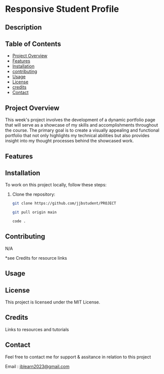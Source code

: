# Responsive Student Profile

## Description

## Table of Contents

- [Project Overview](#project-overview)
- [Features](#Features)
- [Installation](#installation)
- [contributing](#contibuting)
- [Usage](#usage)
- [License](#License)
- [credits](#credits)
- [Contact](#Contact)

## Project Overview
This week's project involves the development of a dynamic portfolio page that will serve as a showcase of my skills and accomplishments throughout the course. The primary goal is to create a visually appealing and functional portfolio that not only highlights my technical abilities but also provides insight into my thought processes behind the showcased work.

## Features


## Installation

To work on this project locally, follow these steps:

1. Clone the repository:

   ```bash
   git clone https://github.com/jjbstudent/PROJECT

   git pull origin main

   code . 

   
## Contributing

N/A

*see Credits for resource links

## Usage 

   
## License 

This project is licensed under the MIT License.

## Credits

Links to resources and tutorials



## Contact 

Feel free to contact me for support & assitance in relation to this project

Email : jblearn2023@gmail.com

